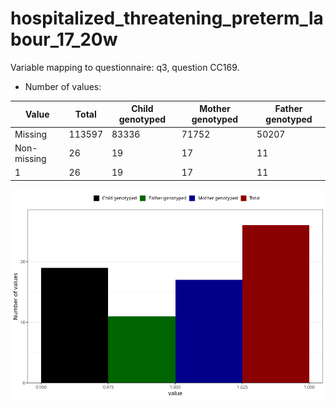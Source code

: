 # hospitalized_threatening_preterm_labour_17_20w
Variable mapping to questionnaire: q3, question CC169.
- Number of values:

| Value | Total | Child genotyped | Mother genotyped | Father genotyped |
| ----- | ----- | --------------- | ---------------- | ---------------- |
| Missing | 113597 | 83336 | 71752 | 50207 |
| Non-missing | 26 | 19 | 17 | 11 |
| 1 | 26 | 19 | 17 | 11 |



![](hospitalized_threatening_preterm_labour_17_20w_n.png)



